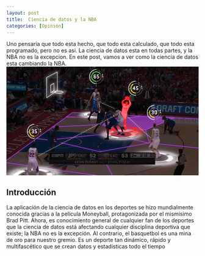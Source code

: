 ```yaml
---
layout: post
title:  Ciencia de datos y la NBA
categories: [Opinión]
---
```


Uno pensaria que todo esta hecho, que todo esta calculado, que todo esta programado, pero no es asi. La ciencia de datos esta en todas partes, y la NBA no es la excepcion. En este post, vamos a ver como la ciencia de datos esta cambiando la NBA.
![](/images/nba_intro.png)

## Introducción
La aplicación de la ciencia de datos en los deportes se hizo mundialmente conocida gracias a la película Moneyball, protagonizada por el mismísimo Brad Pitt. Ahora, es conocimiento general de cualquier fan de los deportes que la ciencia de datos está afectando cualquier disciplina deportiva que existe; la NBA no es la excepción.
Al contrario, el basquetbol es una mina de oro para nuestro gremio. Es un deporte tan dinámico, rápido y multifascético que se crean datos y estadísticas todo el tiempo 

